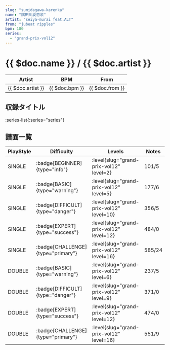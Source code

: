 ```yaml
---
slug: "sumidagawa-karenka"
name: "隅田川夏恋歌"
artist: "seiya-murai feat.ALT"
from: "jubeat ripples"
bpm: 180
series:
  - "grand-prix-vol12"
---
```


# {{ $doc.name }} / {{ $doc.artist }}

|Artist|BPM|From|
|------|---|----|
|{{ $doc.artist }}|{{ $doc.bpm }}|{{ $doc.from }}|

## 収録タイトル

:series-list{:series="series"}

## 譜面一覧

|PlayStyle|Difficulty|Levels|Notes|Movie|
|---------|----------|------|-----|-----|
|SINGLE| :badge[BEGINNER]{type="info"}|<div class="field is-grouped is-grouped-multiline"> :level{slug="grand-prix-vol12" level=2}</div>|101/5||
|SINGLE| :badge[BASIC]{type="warning"}|<div class="field is-grouped is-grouped-multiline"> :level{slug="grand-prix-vol12" level=5}</div>|177/6||
|SINGLE| :badge[DIFFICULT]{type="danger"}|<div class="field is-grouped is-grouped-multiline"> :level{slug="grand-prix-vol12" level=10}</div>|356/5||
|SINGLE| :badge[EXPERT]{type="success"}|<div class="field is-grouped is-grouped-multiline"> :level{slug="grand-prix-vol12" level=12}</div>|484/0||
|SINGLE| :badge[CHALLENGE]{type="primary"}|<div class="field is-grouped is-grouped-multiline"> :level{slug="grand-prix-vol12" level=16}</div>|585/24||
|DOUBLE| :badge[BASIC]{type="warning"}|<div class="field is-grouped is-grouped-multiline"> :level{slug="grand-prix-vol12" level=6}</div>|237/5||
|DOUBLE| :badge[DIFFICULT]{type="danger"}|<div class="field is-grouped is-grouped-multiline"> :level{slug="grand-prix-vol12" level=9}</div>|371/0||
|DOUBLE| :badge[EXPERT]{type="success"}|<div class="field is-grouped is-grouped-multiline"> :level{slug="grand-prix-vol12" level=12}</div>|474/0||
|DOUBLE| :badge[CHALLENGE]{type="primary"}|<div class="field is-grouped is-grouped-multiline"> :level{slug="grand-prix-vol12" level=16}</div>|551/9||

